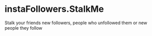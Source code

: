 # instaFollowers.StalkMe
Stalk your friends new followers, people who unfollowed them or new people they follow
